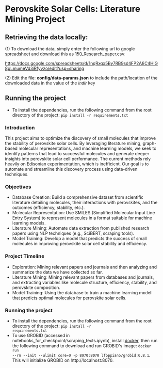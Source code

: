 # Perovskite Solar Cells: Literature Mining Project

## Retrieving the data locally:

(1) To download the data, simply enter the following url to google spreadsheet and download this as 150_Research_paper.csv:

https://docs.google.com/spreadsheets/d/1nqRxqx5By7RB9sd4FP2A8C4HIG8gLmumeVd3iRfyvzo/edit?usp=sharing

(2) Edit the file: __config/data-params.json__ to include the path/location of the downloaded data in the value of the _indir_ key

## Running the project

* To install the dependencies, run the following command from the root directory of the project: `pip install -r requirements.txt`

### Introduction
This project aims to optimize the discovery of small molecules that improve the stability of perovskite solar cells. By leveraging literature mining, graph-based molecular representations, and machine learning models, we seek to identify patterns that lead to successful molecules and generate deeper insights into perovskite solar cell performance. The current methods rely heavily on Edisonian experimentation, which is inefficient. Our goal is to automate and streamline this discovery process using data-driven techniques.

### Objectives
- Database Creation: Build a comprehensive dataset from scientific literature detailing molecules, their interactions with perovskites, and the outcomes (efficiency, stability, etc.).
- Molecular Representation: Use SMILES (Simplified Molecular Input Line Entry System) to represent molecules in a format suitable for machine learning models.
- Literature Mining: Automate data extraction from published research papers using NLP techniques (e.g., SciBERT, scraping tools).
- Model Training: Develop a model that predicts the success of small molecules in improving perovskite solar cell stability and efficiency.

### Project Timeline
- Exploration: Mining relevant papers and journals and then analyzing and summarize the data we have collected so far.
- Literature Mining: Mining relevant papers from databases and journals, and extracting variables like molecule structure, efficiency, stability, and perovskite composition.
- Model Training: Using the database to train a machine learning model that predicts optimal molecules for perovskite solar cells.

### Running the project
- To install the dependencies, run the following command from the root directory of the project: <code>pip install -r requirements.txt</code>
- To use GROBID (accessed in notebooks_for_checkpoint/scraping_texts.ipynb), install [docker](https://docs.docker.com/engine/install/), 
then run the following command to download and run GROBID's image: <code>docker run --rm --init --ulimit core=0 -p 8070:8070 lfoppiano/grobid:0.8.1</code>. This will initialize GROBID on http://localhost:8070.
